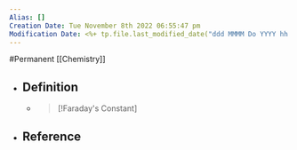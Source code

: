 ```yaml
---
Alias: []
Creation Date: Tue November 8th 2022 06:55:47 pm 
Modification Date: <%+ tp.file.last_modified_date("ddd MMMM Do YYYY hh:mm:ss a") %>
---
```

#Permanent [[Chemistry]]

- ## Definition
	- > [!Faraday's Constant]
- ## Reference